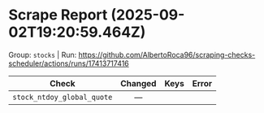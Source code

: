 # Scrape Report (2025-09-02T19:20:59.464Z)

Group: `stocks`  |  Run: https://github.com/AlbertoRoca96/scraping-checks-scheduler/actions/runs/17413717416

| Check | Changed | Keys | Error |
|---|:---:|:--|:--|
| `stock_ntdoy_global_quote` | — |  |  |
